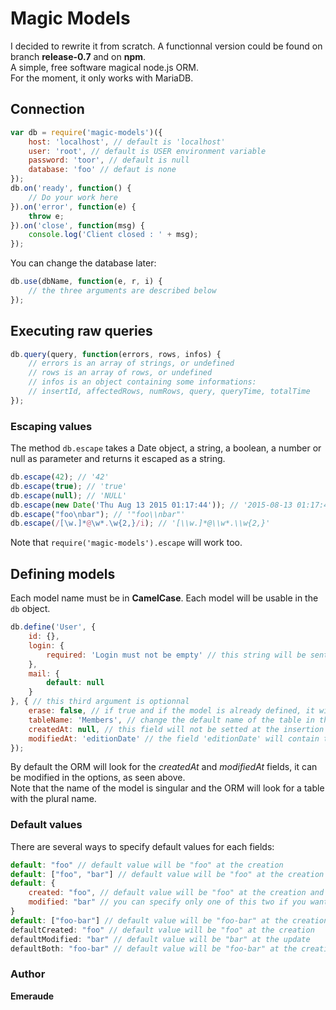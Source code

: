# Magic Models

I decided to rewrite it from scratch. A functionnal version could be found on branch **release-0.7** and on **npm**.  
A simple, free software magical node.js ORM.  
For the moment, it only works with MariaDB.

## Connection

```javascript
var db = require('magic-models')({
	host: 'localhost', // default is 'localhost'
	user: 'root', // default is USER environment variable
	password: 'toor', // default is null
	database: 'foo' // defaut is none
});
db.on('ready', function() {
	// Do your work here
}).on('error', function(e) {
	throw e;
}).on('close', function(msg) {
	console.log('Client closed : ' + msg);
});
```

You can change the database later:

```javascript
db.use(dbName, function(e, r, i) {
	// the three arguments are described below
});
```

## Executing raw queries

```javascript
db.query(query, function(errors, rows, infos) {
	// errors is an array of strings, or undefined
	// rows is an array of rows, or undefined
	// infos is an object containing some informations:
	// insertId, affectedRows, numRows, query, queryTime, totalTime
});
```

### Escaping values

The method `db.escape` takes a Date object, a string, a boolean, a number or null as parameter and returns it escaped as a string.

```javascript
db.escape(42); // '42'
db.escape(true); // 'true'
db.escape(null); // 'NULL'
db.escape(new Date('Thu Aug 13 2015 01:17:44')); // '2015-08-13 01:17:44'
db.escape("foo\nbar"); // '"foo\\nbar"'
db.escape(/[\w.]*@\w*.\w{2,}/i); // '[\\w.]*@\\w*.\\w{2,}'
```

Note that `require('magic-models').escape` will work too.

## Defining models

Each model name must be in **CamelCase**. Each model will be usable in the `db` object.

```javascript
db.define('User', {
	id: {},
	login: {
		required: 'Login must not be empty' // this string will be sent if the login is not specified. A default message will be sent if set to true
	},
	mail: {
		default: null
	}
}, { // this third argument is optionnal
	erase: false, // if true and if the model is already defined, it will erase it. If false, it will be updated it
	tableName: 'Members', // change the default name of the table in the database. If not specified, the name of the table must be the name of the model pluralized
	createdAt: null, // this field will not be setted at the insertion
	modifiedAt: 'editionDate' // the field 'editionDate' will contain the current date at each update
});
```

By default the ORM will look for the *createdAt* and *modifiedAt* fields, it can be modified in the options, as seen above.  
Note that the name of the model is singular and the ORM will look for a table with the plural name.

### Default values

There are several ways to specify default values for each fields:

```javascript
default: "foo" // default value will be "foo" at the creation
default: ["foo", "bar"] // default value will be "foo" at the creation and "bar" at the update
default: {
	created: "foo", // default value will be "foo" at the creation and "bar" at the update
	modified: "bar" // you can specify only one of this two if you want
}
default: ["foo-bar"] // default value will be "foo-bar" at the creation and at the update
defaultCreated: "foo" // default value will be "foo" at the creation
defaultModified: "bar" // default value will be "bar" at the update
defaultBoth: "foo-bar" // default value will be "foo-bar" at the creation and at the update
```

### Author

**Emeraude**
